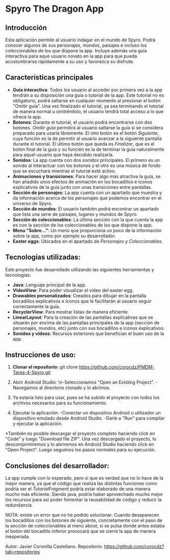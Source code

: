 # Spyro The Dragon App

## Introducción
Esta aplicación permite al usuario indagar en el mundo de Spyro. Podrá conocer algunos de sus personajes, mundos, paisajes e incluso los coleccionables de los que dispone la app. Incluye además una guía interactiva para aque usuario novato en la app para que pueda acostumbrarse rápidamente a su uso y favorezca su disfrute.

## Características principales
- **Guía interactiva**: Todos los usuario al acceder por primera vez a la app tendrán a su disposición una guía o tutorial de la app. Este tutorial no es obligatorio, podrá saltarse en cualquier momento al presionar el botón "Omitir guía". Una vez finalizado el tutorial, ya sea terminando el tutorial de manera normal u omitiéndolo, el usuario tendrá total acceso a lo que ofrece la app.
- **Botones**: Durante el tutorial, el usuario podrá encontrarse con dos botones. *Omitir guía* permitirá al usuario saltarse la guía si se considera preparado para usarla libremente. El otro botón es el botón *Siguiente*, cuya función es la de permitir al usuario avanzar a la siguiente pantalla durante el tutorial. El último botón que queda es *Finalizar*, que es el botón final de la guía y su función es la de terminar la guía naturalmente para aquel usuario que haya decidido realizarla.
- **Sonidos**: La app cuenta con dos sonidos principales. El primero es un sonido al interactuar con los botones y el otro es una música de fondo que se escuchará mientras el tutorial esté activo.
- **Animaciones y transiciones**: Para hacer algo más atractiva la guía, se han añadido unos efectos de animación en los bocadillos e iconos explicativos de la guía junto con unas transiciones entre pantallas.
- **Sección de personajes**: La app cuenta con un apartado que muestra y da información acerca de los personajes que podemos encontrar en el universo de Spyro.
- **Sección de mundos**: El usuario también podrá encontrar un apartado que lista una serie de paisajes, lugares y mundos de Spyro.
- **Sección de coleccionables**: La última sección con la que cuenta la app es con la sección de los coleccionables de los que dispone la app.
- **Menu "Sobre..."**: Un menú que proporciona un poco de la información sobre la app, como por ejemplo su desarrollador.
- **Easter eggs**: Ubicados en el apartado de *Personajes* y *Coleccionables*.

## Tecnologías utilizadas:
Este proyecto fue desarrollado utilizando las siguientes herramientas y tecnologías:
- **Java**: Lenguaje principal de la app.
- **VideoView**: Para poder visualizar el vídeo del easter egg.
- **Drawables personalizados**: Creados para dibujar en la pantalla bocadillos explicativos e iconos que le facilitarán al usuario seguir correctamente la guía.
- **RecyclerView**: Para mostrar listas de manera eficiente.
- **LinearLayout**: Para la creación de las pantallas explicativas que se situarán por encima de las pantallas principales de la app (sección de personajes, mundos, etc) junto con sus bocadillos e iconos explicativos.
- **Sonidos y vídeos**: Recursos exteriores que benefician el buen uso de la app.

## Instrucciones de uso:
1. **Clonar el repositorio:**
   git clone https://github.com/corocdz/PMDM-Tarea-4-Spyro.git
2. Abrir Android Studio:
   \n-Seleccionamos "Open an Existing Project".
   -Navegamos al directorio clonado y lo abrimos.
   
3. Ya estaría listo para usar, pues se ha subido el proyecto con todos los archivos necesarios para su funcionamiento.

4. Ejecutar la aplicación:
   -Conectar un dispositivo Android o utilizador un dispositivo emulado desde Android Studio.
   -Darle a "Run" para compilar y ejecutar la aplicación.

*También es posible descargar el proyecto completo haciendo click en "Code" y luego "Download file ZIP". Una vez descargado el proyecto, lo descomprimiremos y lo abriremos en Android Studio haciendo click en "Open Project".
Luego seguimos los pasos normales para su ejecución.

## Conclusiones del desarrollador:
La app cumple con lo esperado, pero si que es verdad que no lo hace de la mejor manera, ya que el código que realiza las distintas funciones como podría ser el *TutorialFragment* podría estar elaborado de una manera mucho más eficiente. Siendo java, podría haber aprovechado mucho mejor los recursos para así poder fomentar la reusabilidad de código y reducir la redundancia.

NOTA: existe un error que no he podido solucionar. Cuando desaparecen los bocadillos con los botones de siguiente, concretamente con el paso de la sección de coleccionables al menú about, si se pulsa donde antes estaba el botón del bocadillo inferior provocará que se cierre la app de manera inesperada.

Autor: Javier Coronilla Castellano.
Repositorio: https://github.com/corocdz?tab=repositories
